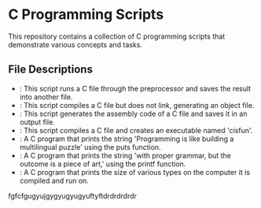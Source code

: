 # C Programming Scripts

This repository contains a collection of C programming scripts that demonstrate various concepts and tasks.

## File Descriptions

- : This script runs a C file through the preprocessor and saves the result into another file.
- : This script compiles a C file but does not link, generating an object file.
- : This script generates the assembly code of a C file and saves it in an output file.
- : This script compiles a C file and creates an executable named 'cisfun'.
- : A C program that prints the string 'Programming is like building a multilingual puzzle' using the puts function.
- : A C program that prints the string 'with proper grammar, but the outcome is a piece of art,' using the printf function.
- : A C program that prints the size of various types on the computer it is compiled and run on.









fgfcfgugyujgygyugyugyuftyftdrdrdrdrdr


